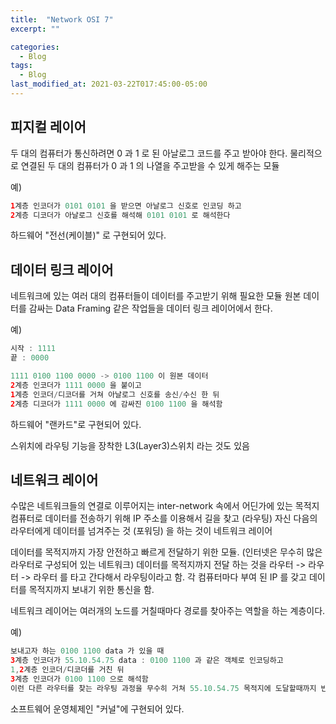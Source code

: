 ```yaml
---
title:  "Network OSI 7"
excerpt: ""

categories:
  - Blog
tags:
  - Blog
last_modified_at: 2021-03-22T017:45:00-05:00
---
```



## 피지컬 레이어

두 대의 컴퓨터가 통신하려면 0 과 1 로 된 아날로그 코드를 주고 받아야 한다.
물리적으로 연결된 두 대의 컴퓨터가 0 과 1 의 나열을 주고받을 수 있게 해주는 모듈

예)
```java
1계층 인코더가 0101 0101 을 받으면 아날로그 신호로 인코딩 하고
2계층 디코더가 아날로그 신호를 해석해 0101 0101 로 해석한다
```

하드웨어 "전선(케이블)" 로 구현되어 있다.

## 데이터 링크 레이어

네트워크에 있는 여러 대의 컴퓨터들이 데이터를 주고받기 위해 필요한 모듈
원본 데이터를 감싸는 Data Framing 같은 작업들을 데이터 링크 레이어에서 한다.

예)
```java
시작 : 1111
끝 : 0000

1111 0100 1100 0000 -> 0100 1100 이 원본 데이터
2계층 인코더가 1111 0000 을 붙이고
1계층 인코더/디코더를 거쳐 아날로그 신호를 송신/수신 한 뒤
2계층 디코더가 1111 0000 에 감싸진 0100 1100 을 해석함
```

하드웨어 "랜카드"로 구현되어 있다.

스위치에 라우팅 기능을 장착한 L3(Layer3)스위치 라는 것도 있음


## 네트워크 레이어


수많은 네트워크들의 연결로 이루어지는 inter-network 속에서
어딘가에 있는 목적지 컴퓨터로 데이터를 전송하기 위해
IP 주소를 이용해서 길을 찾고 (라우팅)
자신 다음의 라우터에게 데이터를 넘겨주는 것 (포워딩)
을 하는 것이 네트워크 레이어

데이터를 목적지까지 가장 안전하고 빠르게 전달하기 위한 모듈. (인터넷은 무수히 많은 라우터로 구성되어 있는 네트워크)
데이터를 목적지까지 전달 하는 것을 라우터 -> 라우터 -> 라우터 를 타고 간다해서 라우팅이라고 함.
각 컴퓨터마다 부여 된 IP 를 갖고 데이터를 목적지까지 보내기 위한 통신을 함.

네트워크 레이어는 여러개의 노드를 거칠때마다 경로를 찾아주는 역할을 하는 계층이다.

예)
```java
보내고자 하는 0100 1100 data 가 있을 때
3계층 인코더가 55.10.54.75 data : 0100 1100 과 같은 객체로 인코딩하고
1,2계층 인코더/디코더를 거친 뒤 
3계층 인코더가 0100 1100 으로 해석함
이런 다른 라우터를 찾는 라우팅 과정을 무수히 거쳐 55.10.54.75 목적지에 도달할때까지 반복함 
```

소프트웨어 운영체제인 "커널"에 구현되어 있다.
